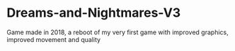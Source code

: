 # Dreams-and-Nightmares-V3

Game made in 2018, a reboot of my very first game with improved graphics, improved movement and quality

